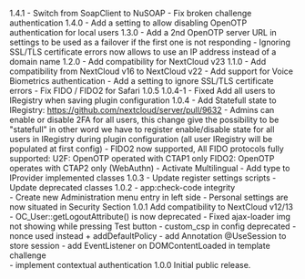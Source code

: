 1.4.1
	- Switch from SoapClient to NuSOAP
	- Fix broken challenge authentication
1.4.0
	- Add a setting to allow disabling OpenOTP authentication for local users
1.3.0
	- Add a 2nd OpenOTP server URL in settings to be used as a failover if the first one is not responding
	- Ignoring SSL/TLS certificate errors now allows to use an IP address instead of a domain name
1.2.0
	- Add compatibility for NextCloud v23
1.1.0
	- Add compatibility from NextCloud v16 to NextCloud v22
	- Add support for Voice Biometrics authentication
	- Add a setting to ignore SSL/TLS certificate errors
	- Fix FIDO / FIDO2 for Safari
1.0.5
1.0.4-1
	- Fixed Add all users to IRegistry when saving plugin configuration
1.0.4
	- Add Statefull state to IRegistry: https://github.com/nextcloud/server/pull/9632
	-  Admins can enable or disable 2FA for all users, this change give the possibility to be "statefull" in other word
	   we have to register enable/disable state for all users in IRegistry during plugin configuration (all user IRegistry will be populated at first config)
	- FIDO2 now supported, All FIDO protocols fully supported:
		 U2F: OpenOTP operated with CTAP1 only
		 FIDO2: OpenOTP operates with CTAP2 only (WebAuthn)
	- Activate Multilingual 
	- Add type to IProvider implemented classes
1.0.3
	- Update register settings scripts
	- Update deprecated classes
1.0.2
	- app:check-code integrity		 
	- Create new Administration menu entry in left side 
	- Personal settings are now situated in Security Section
1.0.1
	Add compatibility to NextCloud v12/13 
	- OC_User::getLogoutAttribute() is now deprecated
	- Fixed ajax-loader img not showing while pressing Test button
	- custom_csp in config deprecated - nonce used instead + addDefaultPolicy
	- add Annotation @UseSession to store session
	- add EventListener on DOMContentLoaded in template challenge	
	- implement contextual authentication
1.0.0
     Initial public release.